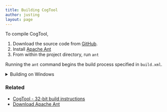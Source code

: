 ```yaml
---
title: Building CogTool
author: justing
layout: page
---
```


To compile CogTool,
1. Download the source code from [GitHub](https://github.com/CogTool-Modern/cogtool).
2. Install [Apache Ant](https://ant.apache.org/bindownload.cgi)
3. From within the project directory, run `ant` 

Running the `ant` command begins the build process specified in `build.xml`. 

<details markdown="1">
<summary>Building on Windows</summary>

The step in the build process for building Windows installers will only happen when building CogTool on Windows. This steps assumes that you have installed [NSIS](https://nsis.sourceforge.io/Main_Page) and the executable is available at `C:\Program Files (x86)\NSIS\makensis.exe`

</details>

### Related 
- [CogTool - 32-bit build instructions](https://github.com/cogtool/documentation/blob/master/Processes/configuring-development-machines.txt)
- [Download Apache Ant](https://ant.apache.org/bindownload.cgi)
